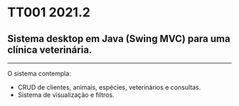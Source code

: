 # TT001 2021.2
## Sistema desktop em Java (Swing MVC) para uma clínica veterinária.
------------
O sistema contempla:
- CRUD de clientes, animais, espécies, veterinários e consultas.
- Sistema de visualização e filtros.